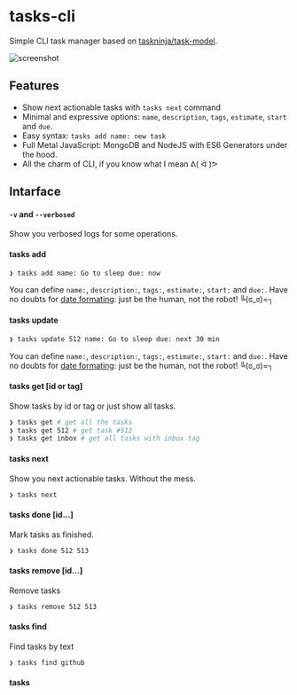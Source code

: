 tasks-cli
=========

Simple CLI task manager based on [taskninja/task-model][1]. 

![screenshot](https://cloud.githubusercontent.com/assets/1410106/4970081/312c2714-6878-11e4-95a3-c6f3ab5e0eca.png)

## Features

- Show next actionable tasks with `tasks next` command 
- Minimal and expressive options: `name`, `description`, `tags`, `estimate`, `start` and `due`.
- Easy syntax: `tasks add name: new task`
- Full Metal JavaScript: MongoDB and NodeJS with ES6 Generators under the hood.
- All the charm of CLI, if you know what I mean ᕕ( ᐛ )ᕗ

## Intarface

#### `-v` and `--verbosed`

Show you verbosed logs for some operations.

#### tasks add

```sh
❯ tasks add name: Go to sleep due: now
```

You can define `name:`, `description:`, `tags:`, `estimate:`, `start:` and `due:`.
Have no doubts for [date formating][2]: just be the human, not the robot! ╚(ಠ_ಠ)=┐

#### tasks update <id>

```sh
❯ tasks update 512 name: Go to sleep due: next 30 min
```

You can define `name:`, `description:`, `tags:`, `estimate:`, `start:` and `due:`.
Have no doubts for [date formating][2]: just be the human, not the robot! ╚(ಠ_ಠ)=┐


#### tasks get [id or tag]

Show tasks by id or tag or just show all tasks.

```sh
❯ tasks get # get all the tasks
❯ tasks get 512 # get task #512
❯ tasks get inbox # get all tasks with inbox tag
```

#### tasks next

Show you next actionable tasks. Without the mess.

```sh
❯ tasks next
```

#### tasks done <id> [id...]

Mark tasks as finished.

```sh
❯ tasks done 512 513
```

#### tasks remove <id> [id...]

Remove tasks

```sh
❯ tasks remove 512 513
```

#### tasks find <text>

Find tasks by text

```sh
❯ tasks find github
```



#### tasks 


[1]: https://github.com/taskninja/task-model
[2]: http://matthewmueller.github.io/date/
